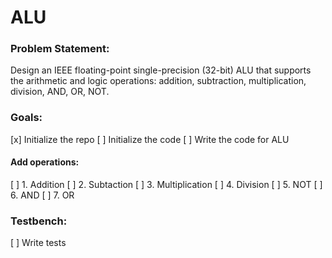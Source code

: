 # ALU

### Problem Statement:

Design an IEEE floating-point single-precision (32-bit) ALU that supports the arithmetic and logic operations: addition, subtraction, multiplication, division, AND, OR, NOT.

### Goals:
[x] Initialize the repo
[ ] Initialize the code
[ ] Write the code for ALU
#### Add operations:
[ ] 1. Addition
[ ] 2. Subtaction
[ ] 3. Multiplication
[ ] 4. Division
[ ] 5. NOT
[ ] 6. AND
[ ] 7. OR
### Testbench:
[ ] Write tests

